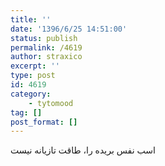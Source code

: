 ```yaml
---
title: ''
date: '1396/6/25 14:51:00'
status: publish
permalink: /4619
author: straxico
excerpt: ''
type: post
id: 4619
category:
    - tytomood
tag: []
post_format: []
---
```

اسب نفس بریده را، طاقت تازیانه نیست